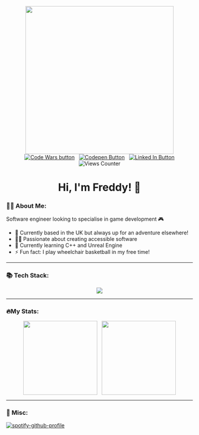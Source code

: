 <div id="header" align="center">
  <img src="https://media.giphy.com/media/v1.Y2lkPTc5MGI3NjExcmZnOWYzYnV4NzNsMW56azNja25sZHhyZ2xkNXZrMGgzanFtbGV3MSZlcD12MV9pbnRlcm5hbF9naWZfYnlfaWQmY3Q9Zw/L1R1tvI9svkIWwpVYr/giphy.gif" width="400"/>
  <div id="badges" align="center">
    <a href="https://www.codewars.com/users/henderson907"><img src="https://img.shields.io/badge/CodeWars-red?logo=codewars&logoColor=white&style=for-the-badge" alt="Code Wars button"/></a>
    &nbsp
    <a href="https://codepen.io/freddy907"><img src="https://img.shields.io/badge/CodePen-yellow?logo=codepen&logoColor=white&style=for-the-badge" alt="Codepen Button"/></a>
    &nbsp
    <a href="https://www.linkedin.com/in/freddy-henderson-a53435272/"><img src="https://img.shields.io/badge/LinkedIn-blue?logo=linkedin&logoColor=white&style=for-the-badge" alt="Linked In Button"/></a>
    <br>
    <img src="https://komarev.com/ghpvc/?username=henderson907&style=flat-square&color=blue" alt="Views Counter"/>
  </div>
  <h1>Hi, I'm Freddy! 👋</h1>
</div>


### 👩‍💻 About Me:
Software engineer looking to specialise in game development 🎮
- 🏡 Currently based in the UK but always up for an adventure elsewhere!
- 👩‍🦽 Passionate about creating accessible software
- 🌱 Currently learning C++ and Unreal Engine
- ⚡ Fun fact: I play wheelchair basketball in my free time!

---

### 📚 Tech Stack:

<p align="center">
  <a href="https://skillicons.dev">
    <img src="https://skillicons.dev/icons?i=cpp,unreal,ruby,rails,js,postgres,html,css,sass,matlab,r,heroku,git,figma" />
  </a>
</p>

---

### 🔥My Stats:

<div align="center">
  <img height=200 align="center" src="https://github-readme-stats.vercel.app/api/top-langs?username=henderson907&layout=compact&theme=vision-friendly-dark&langs_count=8&card_width=320" />
  &nbsp
  <img height=200 margin=10 align="center" src="https://github.r2v.ch/codewars?user=henderson907&name=true&top_languages=true&theme=gradient" />
</div>


---

### 🦖 Misc:

[![spotify-github-profile](https://spotify-github-profile.kittinanx.com/api/view?uid=perigrin9&cover_image=true&theme=novatorem&show_offline=false&background_color=121212&interchange=false&bar_color=53b14f&bar_color_cover=true)](https://github.com/kittinan/spotify-github-profile)
